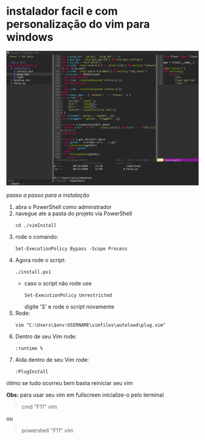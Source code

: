 # instalador facil e com personalização do vim para windows
![imagem](./imgs/tela.png)

*passo a passo para a instalação*

1. abra o PowerShell como adminstrador
2. navegue ate a pasta do projeto via PowerShell
    ~~~
    cd ./vimInstall
    ~~~
3. rode o comando: 
    ~~~
    Set-ExecutionPolicy Bypass -Scope Process
    ~~~
4. Agora rode o script:
    ~~~~
    ./install.ps1
    ~~~~
    - caso o script não rode use
        ~~~~
        Set-ExecutionPolicy Unrestricted
        ~~~~
        digite 'S' e rode o script novamente
5. Rode:
    ~~~~
    vim "C:\Users\$env:USERNAME\vimfiles\autoload\plug.vim"
    ~~~~
6. Dentro de seu Vim rode:
    ~~~~
    :runtime %
    ~~~~
7. Aida dentro de seu Vim rode:
    ~~~~
    :PlugInstall
    ~~~~

ótimo se tudo ocorreu bem basta reiniciar seu vim

__Obs:__ para usar seu vim em fullscreen inicialize-o pelo terminal

> cmd "F11" vim 

ou

> powershell "F11" vim